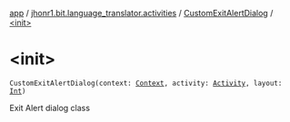 [app](../../index.md) / [jhonr1.bit.language_translator.activities](../index.md) / [CustomExitAlertDialog](index.md) / [&lt;init&gt;](./-init-.md)

# &lt;init&gt;

`CustomExitAlertDialog(context: `[`Context`](https://developer.android.com/reference/android/content/Context.html)`, activity: `[`Activity`](https://developer.android.com/reference/android/app/Activity.html)`, layout: `[`Int`](https://kotlinlang.org/api/latest/jvm/stdlib/kotlin/-int/index.html)`)`

Exit Alert dialog class

